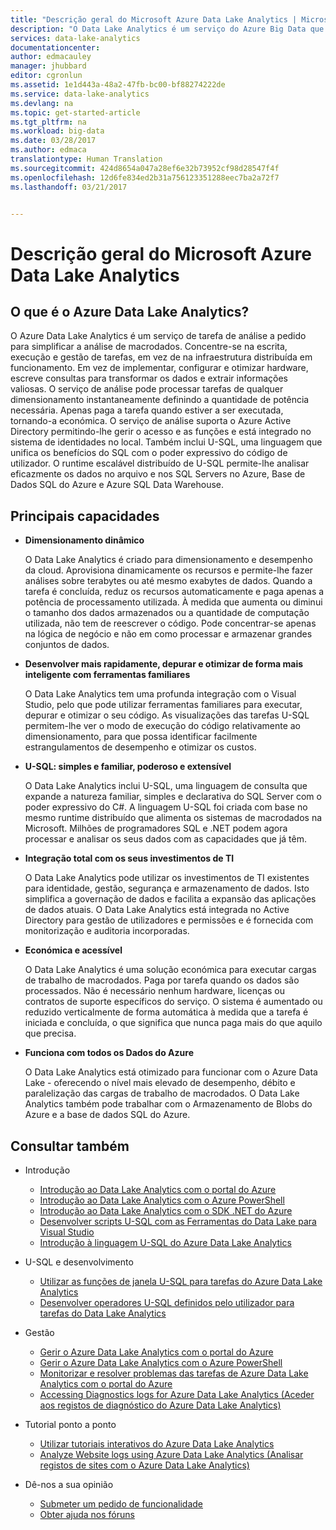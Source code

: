 ```yaml
---
title: "Descrição geral do Microsoft Azure Data Lake Analytics | Microsoft Docs"
description: "O Data Lake Analytics é um serviço do Azure Big Data que lhe permite utilizar dados para orientar a sua empresa com as informações obtidas a partir dos dados na cloud, independentemente do tamanho ou da localização."
services: data-lake-analytics
documentationcenter: 
author: edmacauley
manager: jhubbard
editor: cgronlun
ms.assetid: 1e1d443a-48a2-47fb-bc00-bf88274222de
ms.service: data-lake-analytics
ms.devlang: na
ms.topic: get-started-article
ms.tgt_pltfrm: na
ms.workload: big-data
ms.date: 03/28/2017
ms.author: edmaca
translationtype: Human Translation
ms.sourcegitcommit: 424d8654a047a28ef6e32b73952cf98d28547f4f
ms.openlocfilehash: 12d6fe834ed2b31a756123351288eec7ba2a72f7
ms.lasthandoff: 03/21/2017


---
```

# <a name="overview-of-microsoft-azure-data-lake-analytics"></a>Descrição geral do Microsoft Azure Data Lake Analytics
## <a name="what-is-azure-data-lake-analytics"></a>O que é o Azure Data Lake Analytics?
O Azure Data Lake Analytics é um serviço de tarefa de análise a pedido para simplificar a análise de macrodados. Concentre-se na escrita, execução e gestão de tarefas, em vez de na infraestrutura distribuída em funcionamento. Em vez de implementar, configurar e otimizar hardware, escreve consultas para transformar os dados e extrair informações valiosas. O serviço de análise pode processar tarefas de qualquer dimensionamento instantaneamente definindo a quantidade de potência necessária. Apenas paga a tarefa quando estiver a ser executada, tornando-a económica. O serviço de análise suporta o Azure Active Directory permitindo-lhe gerir o acesso e as funções e está integrado no sistema de identidades no local. Também inclui U-SQL, uma linguagem que unifica os benefícios do SQL com o poder expressivo do código de utilizador. O runtime escalável distribuído de U-SQL permite-lhe analisar eficazmente os dados no arquivo e nos SQL Servers no Azure, Base de Dados SQL do Azure e Azure SQL Data Warehouse.

## <a name="key-capabilities"></a>Principais capacidades
* **Dimensionamento dinâmico**
  
    O Data Lake Analytics é criado para dimensionamento e desempenho da cloud.  Aprovisiona dinamicamente os recursos e permite-lhe fazer análises sobre terabytes ou até mesmo exabytes de dados. Quando a tarefa é concluída, reduz os recursos automaticamente e paga apenas a potência de processamento utilizada. À medida que aumenta ou diminui o tamanho dos dados armazenados ou a quantidade de computação utilizada, não tem de reescrever o código. Pode concentrar-se apenas na lógica de negócio e não em como processar e armazenar grandes conjuntos de dados.
* **Desenvolver mais rapidamente, depurar e otimizar de forma mais inteligente com ferramentas familiares**
  
    O Data Lake Analytics tem uma profunda integração com o Visual Studio, pelo que pode utilizar ferramentas familiares para executar, depurar e otimizar o seu código. As visualizações das tarefas U-SQL permitem-lhe ver o modo de execução do código relativamente ao dimensionamento, para que possa identificar facilmente estrangulamentos de desempenho e otimizar os custos.
* **U-SQL: simples e familiar, poderoso e extensível**
  
    O Data Lake Analytics inclui U-SQL, uma linguagem de consulta que expande a natureza familiar, simples e declarativa do SQL Server com o poder expressivo do C#. A linguagem U-SQL foi criada com base no mesmo runtime distribuído que alimenta os sistemas de macrodados na Microsoft. Milhões de programadores SQL e .NET podem agora processar e analisar os seus dados com as capacidades que já têm.
* **Integração total com os seus investimentos de TI**
  
    O Data Lake Analytics pode utilizar os investimentos de TI existentes para identidade, gestão, segurança e armazenamento de dados. Isto simplifica a governação de dados e facilita a expansão das aplicações de dados atuais. O Data Lake Analytics está integrada no Active Directory para gestão de utilizadores e permissões e é fornecida com monitorização e auditoria incorporadas.
* **Económica e acessível**
  
    O Data Lake Analytics é uma solução económica para executar cargas de trabalho de macrodados. Paga por tarefa quando os dados são processados. Não é necessário nenhum hardware, licenças ou contratos de suporte específicos do serviço. O sistema é aumentado ou reduzido verticalmente de forma automática à medida que a tarefa é iniciada e concluída, o que significa que nunca paga mais do que aquilo que precisa.
* **Funciona com todos os Dados do Azure**
  
    O Data Lake Analytics está otimizado para funcionar com o Azure Data Lake - oferecendo o nível mais elevado de desempenho, débito e paralelização das cargas de trabalho de macrodados.  O Data Lake Analytics também pode trabalhar com o Armazenamento de Blobs do Azure e a base de dados SQL do Azure.

## <a name="see-also"></a>Consultar também
* Introdução
  
  * [Introdução ao Data Lake Analytics com o portal do Azure](data-lake-analytics-get-started-portal.md)
  * [Introdução ao Data Lake Analytics com o Azure PowerShell](data-lake-analytics-get-started-powershell.md)
  * [Introdução ao Data Lake Analytics com o SDK .NET do Azure](data-lake-analytics-get-started-net-sdk.md)
  * [Desenvolver scripts U-SQL com as Ferramentas do Data Lake para Visual Studio](data-lake-analytics-data-lake-tools-get-started.md)
  * [Introdução à linguagem U-SQL do Azure Data Lake Analytics](data-lake-analytics-u-sql-get-started.md)
* U-SQL e desenvolvimento
  
  * [Utilizar as funções de janela U-SQL para tarefas do Azure Data Lake Analytics](data-lake-analytics-use-window-functions.md)
  * [Desenvolver operadores U-SQL definidos pelo utilizador para tarefas do Data Lake Analytics](data-lake-analytics-u-sql-develop-user-defined-operators.md)
* Gestão
  
  * [Gerir o Azure Data Lake Analytics com o portal do Azure](data-lake-analytics-manage-use-portal.md)
  * [Gerir o Azure Data Lake Analytics com o Azure PowerShell](data-lake-analytics-manage-use-powershell.md)
  * [Monitorizar e resolver problemas das tarefas de Azure Data Lake Analytics com o portal do Azure](data-lake-analytics-monitor-and-troubleshoot-jobs-tutorial.md)
  * [Accessing Diagnostics logs for Azure Data Lake Analytics (Aceder aos registos de diagnóstico do Azure Data Lake Analytics)](data-lake-analytics-diagnostic-logs.md)
* Tutorial ponto a ponto
  
  * [Utilizar tutoriais interativos do Azure Data Lake Analytics](data-lake-analytics-use-interactive-tutorials.md)
  * [Analyze Website logs using Azure Data Lake Analytics (Analisar registos de sites com o Azure Data Lake Analytics)](data-lake-analytics-analyze-weblogs.md)
* Dê-nos a sua opinião
  
  <!-- Fixing broken links for Azure content migration from ACOM to DOCS. I can't find a suitable substitute for what appears to be a link that is no longer available. I am commenting out for now. The author can investigate in the future. Hyperlink text: Comment on our documentation backlog. Referenced file: data-lake-analytics-documentation-backlog.md -->
  * [Submeter um pedido de funcionalidade](http://aka.ms/adlafeedback)
  * [Obter ajuda nos fóruns](http://aka.ms/adlaforums)


